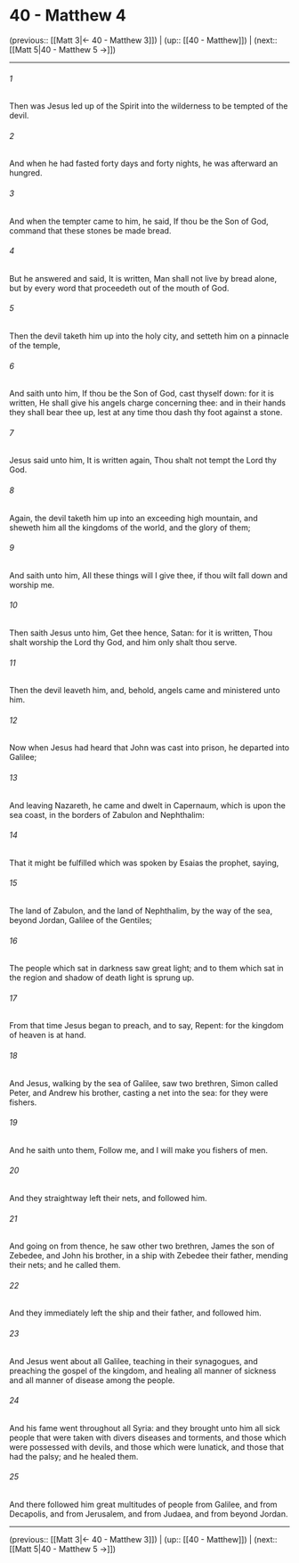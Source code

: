 # 40 - Matthew 4

(previous:: [[Matt 3|← 40 - Matthew 3]]) | (up:: [[40 - Matthew]]) | (next:: [[Matt 5|40 - Matthew 5 →]])

***


###### 1 
Then was Jesus led up of the Spirit into the wilderness to be tempted of the devil. 

###### 2 
And when he had fasted forty days and forty nights, he was afterward an hungred. 

###### 3 
And when the tempter came to him, he said, If thou be the Son of God, command that these stones be made bread. 

###### 4 
But he answered and said, It is written, Man shall not live by bread alone, but by every word that proceedeth out of the mouth of God. 

###### 5 
Then the devil taketh him up into the holy city, and setteth him on a pinnacle of the temple, 

###### 6 
And saith unto him, If thou be the Son of God, cast thyself down: for it is written, He shall give his angels charge concerning thee: and in their hands they shall bear thee up, lest at any time thou dash thy foot against a stone. 

###### 7 
Jesus said unto him, It is written again, Thou shalt not tempt the Lord thy God. 

###### 8 
Again, the devil taketh him up into an exceeding high mountain, and sheweth him all the kingdoms of the world, and the glory of them; 

###### 9 
And saith unto him, All these things will I give thee, if thou wilt fall down and worship me. 

###### 10 
Then saith Jesus unto him, Get thee hence, Satan: for it is written, Thou shalt worship the Lord thy God, and him only shalt thou serve. 

###### 11 
Then the devil leaveth him, and, behold, angels came and ministered unto him. 

###### 12 
Now when Jesus had heard that John was cast into prison, he departed into Galilee; 

###### 13 
And leaving Nazareth, he came and dwelt in Capernaum, which is upon the sea coast, in the borders of Zabulon and Nephthalim: 

###### 14 
That it might be fulfilled which was spoken by Esaias the prophet, saying, 

###### 15 
The land of Zabulon, and the land of Nephthalim, by the way of the sea, beyond Jordan, Galilee of the Gentiles; 

###### 16 
The people which sat in darkness saw great light; and to them which sat in the region and shadow of death light is sprung up. 

###### 17 
From that time Jesus began to preach, and to say, Repent: for the kingdom of heaven is at hand. 

###### 18 
And Jesus, walking by the sea of Galilee, saw two brethren, Simon called Peter, and Andrew his brother, casting a net into the sea: for they were fishers. 

###### 19 
And he saith unto them, Follow me, and I will make you fishers of men. 

###### 20 
And they straightway left their nets, and followed him. 

###### 21 
And going on from thence, he saw other two brethren, James the son of Zebedee, and John his brother, in a ship with Zebedee their father, mending their nets; and he called them. 

###### 22 
And they immediately left the ship and their father, and followed him. 

###### 23 
And Jesus went about all Galilee, teaching in their synagogues, and preaching the gospel of the kingdom, and healing all manner of sickness and all manner of disease among the people. 

###### 24 
And his fame went throughout all Syria: and they brought unto him all sick people that were taken with divers diseases and torments, and those which were possessed with devils, and those which were lunatick, and those that had the palsy; and he healed them. 

###### 25 
And there followed him great multitudes of people from Galilee, and from Decapolis, and from Jerusalem, and from Judaea, and from beyond Jordan.

***

(previous:: [[Matt 3|← 40 - Matthew 3]]) | (up:: [[40 - Matthew]]) | (next:: [[Matt 5|40 - Matthew 5 →]])
